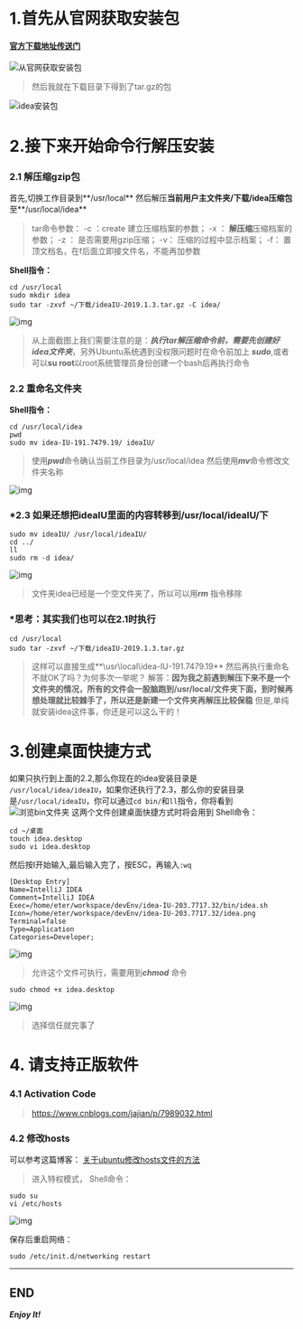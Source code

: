 # 1.首先从官网获取安装包

#### [官方下载地址传送门](http://www.jetbrains.com/idea/download/)

![从官网获取安装包](https://img2018.cnblogs.com/blog/1730512/201907/1730512-20190706000115193-257450162.png)

> 然后我就在下载目录下得到了tar.gz的包

![idea安装包](https://img2018.cnblogs.com/blog/1730512/201907/1730512-20190706000155810-528322119.png)

# 2.接下来开始命令行解压安装

### 2.1 解压缩gzip包

首先,切换工作目录到**/usr/local**
 然后解压**当前用户主文件夹/下载/idea压缩包**至**/usr/local/idea**

> tar命令参数：
>  -c ：create 建立压缩档案的参数；
>  -x ： **解压缩**压缩档案的参数；
>  -z ： 是否需要用gzip压缩；
>  -v： 压缩的过程中显示档案；
>  -f： 置顶文档名，在f后面立即接文件名，不能再加参数

**Shell指令：**

```shell
cd /usr/local
sudo mkdir idea
sudo tar -zxvf ~/下载/ideaIU-2019.1.3.tar.gz -C idea/
```

![img](https://img2018.cnblogs.com/blog/1730512/201907/1730512-20190706000259281-1194656800.png)

> 从上面截图上我们需要注意的是：***执行tar解压缩命令前，需要先创建好idea文件夹***，另外Ubuntu系统遇到没权限问题时在命令前加上 ***sudo***,或者可以**su root**以root系统管理员身份创建一个bash后再执行命令

### 2.2 重命名文件夹

**Shell指令：**

```shell
cd /usr/local/idea
pwd
sudo mv idea-IU-191.7479.19/ ideaIU/
```

> 使用***pwd***命令确认当前工作目录为/usr/local/idea
>  然后使用***mv***命令修改文件夹名称

![img](https://img2018.cnblogs.com/blog/1730512/201907/1730512-20190706000327115-1296930023.png)

### *2.3 如果还想把ideaIU里面的内容转移到/usr/local/ideaIU/下

```shell
sudo mv ideaIU/ /usr/local/ideaIU/
cd ../
ll
sudo rm -d idea/
```

![img](https://img2018.cnblogs.com/blog/1730512/201907/1730512-20190706000357174-1186078735.png)

> 文件夹idea已经是一个空文件夹了，所以可以用***rm*** 指令移除

### *思考：其实我们也可以在2.1时执行

```shell
cd /usr/local
sudo tar -zxvf ~/下载/ideaIU-2019.1.3.tar.gz
```

> 这样可以直接生成**\usr\local\idea-IU-191.7479.19**
>  然后再执行重命名不就OK了吗？为何多次一举呢？
>  解答：**因为我之前遇到解压下来不是一个文件夹的情况，所有的文件会一股脑跑到/usr/local/文件夹下面，到时候再想处理就比较棘手了，所以还是新建一个文件夹再解压比较保稳**
>  但是,单纯就安装idea这件事，你还是可以这么干的！

# 3.创建桌面快捷方式

如果只执行到上面的2.2,那么你现在的idea安装目录是
 `/usr/local/idea/ideaIU`，如果你还执行了2.3，那么你的安装目录是`/usr/local/ideaIU`，你可以通过`cd bin/`和`ll`指令，你将看到
 ![浏览bin文件夹](https://img2018.cnblogs.com/blog/1730512/201907/1730512-20190706000432057-1867615371.png)
 这两个文件创建桌面快捷方式时将会用到
 Shell命令：

```shell
cd ~/桌面
touch idea.desktop
sudo vi idea.desktop
```

然后按I开始输入,最后输入完了，按ESC，再输入`:wq`

```
[Desktop Entry]
Name=IntelliJ IDEA
Comment=IntelliJ IDEA
Exec=/home/eter/workspace/devEnv/idea-IU-203.7717.32/bin/idea.sh
Icon=/home/eter/workspace/devEnv/idea-IU-203.7717.32/idea.png
Terminal=false
Type=Application
Categories=Developer;
```

![img](https://img2018.cnblogs.com/blog/1730512/201907/1730512-20190706000506701-2071598007.png)

> 允许这个文件可执行，需要用到***chmod*** 命令

```shell
sudo chmod +x idea.desktop
```

![img](https://img2018.cnblogs.com/blog/1730512/201907/1730512-20190706000522316-754951017.png)

> 选择信任就完事了

# 4. 请支持正版软件

### 4.1 Activation Code

> https://www.cnblogs.com/jajian/p/7989032.html

### 4.2 修改hosts

可以参考这篇博客： [关于ubuntu修改hosts文件的方法](https://www.cnblogs.com/henryhappier/archive/2013/02/21/2920493.html)

> 进入特权模式，
>  Shell命令：

```shell
sudo su
vi /etc/hosts
```

![img](https://img2018.cnblogs.com/blog/1730512/201907/1730512-20190706000546140-1472228502.png)

保存后重启网络：

```shell
sudo /etc/init.d/networking restart
```

------

## END

***Enjoy It!***
